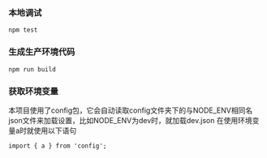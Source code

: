 ### 本地调试

```
npm test
```

### 生成生产环境代码

```
npm run build
```

### 获取环境变量
本项目使用了config包，它会自动读取config文件夹下的与NODE_ENV相同名json文件来加载设置，比如NODE_ENV为dev时，就加载dev.json
在使用环境变量a时就使用以下语句
```
import { a } from 'config';
```
